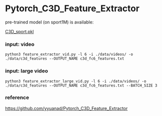 # Pytorch_C3D_Feature_Extractor

pre-trained model (on sport1M) is available:

[C3D_sport.pkl](http://imagelab.ing.unimore.it/files/c3d_pytorch/c3d.pickle)

### input: video
```
python3 feature_extractor_vid.py -l 6 -i ./data/videos/ -o ./data/c3d_features --OUTPUT_NAME c3d_fc6_features.txt
```

### input: large video

```
python3 feature_extractor_large_vid.py -l 6 -i ./data/videos/ -o ./data/c3d_features --OUTPUT_NAME c3d_fc6_features.txt --BATCH_SIZE 3
```

### reference

https://github.com/yyuanad/Pytorch_C3D_Feature_Extractor